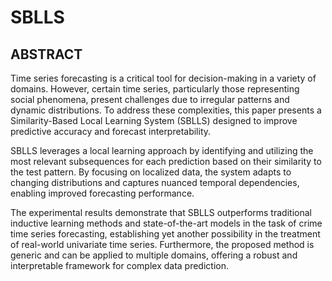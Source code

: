 # SBLLS

## ABSTRACT

Time series forecasting is a critical tool for decision-making in a variety of domains. However, certain time series, particularly those representing social phenomena, present challenges due to irregular patterns and dynamic distributions. To address these complexities, this paper presents a Similarity-Based Local Learning System (SBLLS) designed to improve predictive accuracy and forecast interpretability.

SBLLS leverages a local learning approach by identifying and utilizing the most relevant subsequences for each prediction based on their similarity to the test pattern. By focusing on localized data, the system adapts to changing distributions and captures nuanced temporal dependencies, enabling improved forecasting performance.

The experimental results demonstrate that SBLLS outperforms traditional inductive learning methods and state-of-the-art models in the task of crime time series forecasting, establishing yet another possibility in the treatment of real-world univariate time series. Furthermore, the proposed method is generic and can be applied to multiple domains, offering a robust and interpretable framework for complex data prediction.

